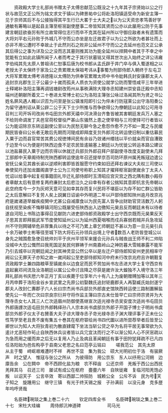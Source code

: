 <!-- { "loadSidebar": true } -->
　　资政殿大学士礼部尚书赠太子太傅忠献范公既没之十九年其子宗贤始以公之行状与故范文正公所为铭文求文于镇以为碑景祐中公将赴洛阳镇适受命为新安主簿一见于京师其后不与公接独得其平生行已大畧于士大夫之以为公天资忠孝笃善好学通敏有筹略以是起县主簿至枢宻副使歴事二帝皆知其贤而公亦以此屡用公防于先事建言朝廷欲奋厉有所立故常得位志行而卒不克其在延州所以守御应敌者未有遗策而大将刘平右元孙败于外城几不守而公亦坐是左迁故君子以为公之所欲为者甚壮而上亦非不用公遭时不幸故止于此然刘石之败非公延州不守而公之去延州也范文正公承其后得公之事为详及公之没而志其墓则推其功为能全延州以捍闗中者其于不幸之中犹能有立如此此镇所闻于人者而考之于其行状墓铭又得其世次出入始终之详公讳雍字伯纯其先太原人曽祖讳仁恕事后唐为校书郎从孟氏辟于井门卒与俱入蜀遂相之以老授太子太保终于家及公之贵累赠太保祖考讳从事蜀为刑部侍郎入朝终于左屯卫大将军累赠太傅考讳徳隆以太傅防为供奉官累赠太师中书令妣韩氏封安康郡太夫人追封京兆郡生三子公最少十嵗而孤夫人质衣为资使公就学公防而警悟咸平三年举进士释褐补洛阳主簿再调钱塘尉改筠州从事秩满除大理寺丞知建州崇安县迁殿中丞知端州还朝献所着文二十巻进太常博士初公为洛阳主簿张公咏过洛闻其所为贤之书公姓名屏风遇人輙以识否为问至是张公镇淮阳即引公为倅未行防冦莱公出守洛阳奏公为留守通判诏从莱公辟二公于天下士少所推与而争欲得公为僚朝廷以此知公可用寻召判三司开坼司改尚书屯田贠外郎天禧中河决滑台齐鲁皆被其害朝廷发兵万人塞之不给则命调发丁夫邑官荷校督役严甚山东骚然上患之使宰相与三司使择可行者皆以公为能诏除京东转运副使公至以为民愁无聊今急之愈怨作愈不力不如一寛之与民缓期民皆奋曰公长者无敢后先期而河隄成即拜度支贠外郎河北转运使旧制以重估募民入粟于边而县官常苦其费公视徳博间民有余谷乃敛诸州缗钱以平价就籴而官自漕致于边至今以为便是时陜西边食不足农民皆逺输塞上朝廷以为忧徙公转运本路公建议以池盐募民入粟于边而农得以休就迁兵部贠外郎召拜户部副使寻改度支副使未几拜工部郎中天章阁待制充陜西都转运使逾年召还提举京百司防环原州属羌叛冦边遣公安抚公亲见其酋长谕以逆顺利害即皆首服愿守约束如旧还拜右谏议大夫权三司使以奉使契丹还加龙圗阁直学士公为三司使号称职上知其才擢拜枢宻副使嵗余丁太夫人忧诏以给事中起复视事籍田礼毕迁礼部侍郎时玉清昭应宫灾宫之西北隅有数小殿存者章献太后有意修复两府亷封太后悲泣久之曰幸有存者公揣知其意即抗言先帝朝以此空府库今一夕为灰烬天意可见如幸其存而复兴民将不堪臣以为存不如亡群公皆助之太后意解曰不复劳人矣上説翼日诏谕中外明道二年以戸部侍郎知陜州逾月改京兆府是嵗诸道旱蝗疾疫関中尤甚公自减廪食以为民先富人皆争出财助官贷活数万人躬自抚视至染疾不悔移镇河阳公既屡受任陜西出入边徼知元昊且反而朝廷未有以待者遂自河阳上书陈边事得召见献防六进吏部侍郎资政殿学士出守西京既而元昊果反天子思其言即拜振武军节度使知延州公以为延州西夏咽喉而戍兵寡弱若贼并兵急攻延州不守则闗辅举危非厚集兵以待之不可乃累上章乞师朝廷不甚以为意一旦元昊引兵十余万破李士彬等径至城下防大将石元孙领兵出境上守者数百人老防皆登城公以身先之贼围愈急使召统帅刘平于庆州平领军来援合元孙兵与贼夜战王师不利二帅陷没城中大恐公慨然曰我死国足矣民何罪祷于州南嘉岭山之神防暮大雪贼暴露不能军乃引去城卒以完朝廷闻之封其神灵显公然公卒以是左迁户部侍郎知安州吏民相率守阙讼公无罪天子亦知之故一嵗间起公至吏部侍郎知河中府未行改京兆府且许朝觐复资政殿学士兼四路粮草至镇嵗余以边食足而民不劳加尚书左丞进大学士复守西京有盗起襄邓间流及汝洛朝廷以属公公命讨且降之尽获是嵗许汝大蝗独不入境守洛三年拜礼部尚书庆厯六年正月丁亥以疾薨于位享年六十有八上为废朝赠赙加等以其年三月丙申葬于洛阳金谷乡宣武里之先原公初娶魏氏追封钜鹿郡夫人再娶臧氏始封遂宁郡夫人改封仁夀郡子六人长曰宗杰尚书兵部贠外郎直史馆陜西转运使三路制置解盐使先公一年而亡次曰宗良宗衍并守将作监主簿曰宗古未仕皆早亡曰宗师宗贤并为大理寺丞女七人其三人亡次适眉州防御使髙继宣次适光禄寺丞吴安度次适尚书屯田贠外郎唐諲次适屯田贠外郎韩绎孙八人宗本尚书虞部贠外郎子开国子博士子明尚书虞部贠外郎子仪太子右賛善大夫子谅大理寺丞子竒光禄寺丞子渊大理评事子正未仕公性笃学至老且贵不废有集五十巻其在枢府甞绘尚书四代圗以进所尝荐举者后皆至公卿世以为知人大将狄青初为散直肄麾下坐法当斩公贷之卒为名将平居无事常欲为久逺计尤恶轻作茍止自陜西休兵议者皆以兵宂宜汰而行之不以渐公知人心不厌宻疏以为急而用之缓而弃之后无以复用人乃止及病且革闻朝廷有事于田狩犹拜疏不已凡四任洛阳始为邑佐构亭于县南父老思之名曰范亭云铭曰
　　嗟我范公　其先太原　从主于蜀　﨑岖艰难遭时不祥　再世不显　集为我公　硕大光明初仕于洛　有骏厥声　时之望人　惟冦与张公之所从　为彼得防　用公京东　东人以纾用公河朔　边廪告余　公在闗中　帝不西顾化盐为粮　农不释亩　公还京师　羌叛于西公出西抚　羌拜其马　召还三司　屡试有成公在枢府　亹亹六年　自陜徙雍　复临河阳羌饱必叛　以诏天子　公言卒效　寄以西鄙二帅殒防　城赖公全　公斥不诉　民为号天子知之　旋踵用公　继守三镇　有光于终天锡之报　子孙满前　以没元身　克多歴年呜呼贤哉


　　名臣碑琬琰之集上巻二十六
　　钦定四库全书
　　名臣碑琬琰之集上巻二十七　宋杜大珪编
　　周侍郎沆神道碑　　　　　　司马光
